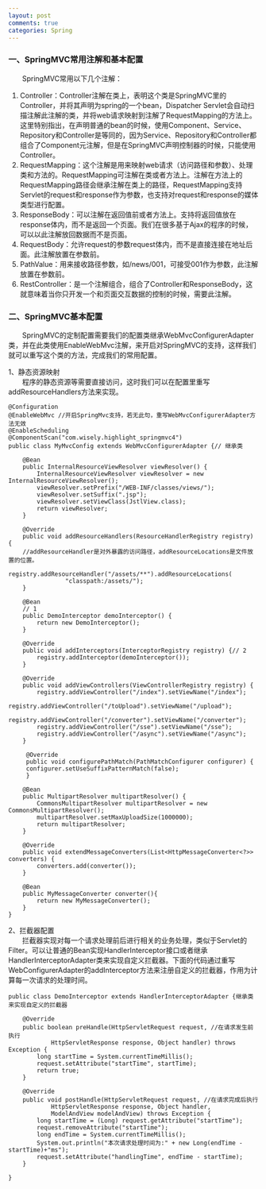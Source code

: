 ```yaml
---
layout: post
comments: true
categories: Spring
---
```


### 一、SpringMVC常用注解和基本配置
&emsp;&emsp;SpringMVC常用以下几个注解：

1. Controller：Controller注解在类上，表明这个类是SpringMVC里的Controller，并将其声明为spring的一个bean，Dispatcher Servlet会自动扫描注解此注解的类，并将web请求映射到注解了RequestMapping的方法上。这里特别指出，在声明普通的bean的时候，使用Component、Service、Repository和Controller是等同的，因为Service、Repository和Controller都组合了Component元注解，但是在SpringMVC声明控制器的时候，只能使用Controller。
2. RequestMapping：这个注解是用来映射web请求（访问路径和参数）、处理类和方法的。RequestMapping可注解在类或者方法上。注解在方法上的RequestMapping路径会继承注解在类上的路径，RequestMapping支持Servlet的request和response作为参数，也支持对request和response的媒体类型进行配置。
3. ResponseBody：可以注解在返回值前或者方法上。支持将返回值放在response体内，而不是返回一个页面。我们在很多基于Ajax的程序的时候，可以以此注解放回数据而不是页面。
4. RequestBody：允许request的参数request体内，而不是直接连接在地址后面。此注解放置在参数前。
5. PathValue：用来接收路径参数，如/news/001，可接受001作为参数，此注解放置在参数前。
6. RestController：是一个注解组合，组合了Controller和ResponseBody，这就意味着当你只开发一个和页面交互数据的控制的时候，需要此注解。

### 二、SpringMVC基本配置
&emsp;&emsp;SpringMVC的定制配置需要我们的配置类继承WebMvcConfigurerAdapter类，并在此类使用EnableWebMvc注解，来开启对SpringMVC的支持，这样我们就可以重写这个类的方法，完成我们的常用配置。

1、静态资源映射   
&emsp;&emsp;程序的静态资源等需要直接访问，这时我们可以在配置里重写addResourceHandlers方法来实现。

```
@Configuration
@EnableWebMvc //开启SpringMvc支持，若无此句，重写WebMvcConfigurerAdapter方法无效
@EnableScheduling
@ComponentScan("com.wisely.highlight_springmvc4")
public class MyMvcConfig extends WebMvcConfigurerAdapter {// 继承类

	@Bean
	public InternalResourceViewResolver viewResolver() {
		InternalResourceViewResolver viewResolver = new InternalResourceViewResolver();
		viewResolver.setPrefix("/WEB-INF/classes/views/");
		viewResolver.setSuffix(".jsp");
		viewResolver.setViewClass(JstlView.class);
		return viewResolver;
	}

	@Override
	public void addResourceHandlers(ResourceHandlerRegistry registry) {
    //addResourceHandler是对外暴露的访问路径，addResourceLocations是文件放置的位置。
		registry.addResourceHandler("/assets/**").addResourceLocations(
				"classpath:/assets/");
	}

	@Bean
	// 1
	public DemoInterceptor demoInterceptor() {
		return new DemoInterceptor();
	}

	@Override
	public void addInterceptors(InterceptorRegistry registry) {// 2
		registry.addInterceptor(demoInterceptor());
	}

	@Override
	public void addViewControllers(ViewControllerRegistry registry) {
		registry.addViewController("/index").setViewName("/index");
		registry.addViewController("/toUpload").setViewName("/upload");
		registry.addViewController("/converter").setViewName("/converter");
		registry.addViewController("/sse").setViewName("/sse");
		registry.addViewController("/async").setViewName("/async");
	}

	 @Override
	 public void configurePathMatch(PathMatchConfigurer configurer) {
	 configurer.setUseSuffixPatternMatch(false);
	 }

	@Bean
	public MultipartResolver multipartResolver() {
		CommonsMultipartResolver multipartResolver = new CommonsMultipartResolver();
		multipartResolver.setMaxUploadSize(1000000);
		return multipartResolver;
	}

	@Override
    public void extendMessageConverters(List<HttpMessageConverter<?>> converters) {
        converters.add(converter());
    }

	@Bean
	public MyMessageConverter converter(){
		return new MyMessageConverter();
	}
}
```

2、拦截器配置   
&emsp;&emsp;拦截器实现对每一个请求处理前后进行相关的业务处理，类似于Servlet的Filter。可以让普通的Bean实现HandlerInterceptor接口或者继承HandlerInterceptorAdapter类来实现自定义拦截器。下面的代码通过重写WebConfigurerAdapter的addInterceptor方法来注册自定义的拦截器，作用为计算每一次请求的处理时间。

```
public class DemoInterceptor extends HandlerInterceptorAdapter {继承类来实现自定义的拦截器

	@Override
	public boolean preHandle(HttpServletRequest request, //在请求发生前执行
			HttpServletResponse response, Object handler) throws Exception {
		long startTime = System.currentTimeMillis();
		request.setAttribute("startTime", startTime);
		return true;
	}

	@Override
	public void postHandle(HttpServletRequest request, //在请求完成后执行
			HttpServletResponse response, Object handler,
			ModelAndView modelAndView) throws Exception {
		long startTime = (Long) request.getAttribute("startTime");
		request.removeAttribute("startTime");
		long endTime = System.currentTimeMillis();
		System.out.println("本次请求处理时间为:" + new Long(endTime - startTime)+"ms");
		request.setAttribute("handlingTime", endTime - startTime);
	}

}
```

